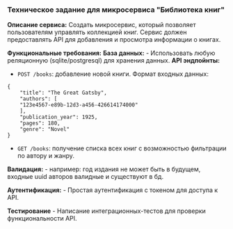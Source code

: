 ### Техническое задание для микросервиса "Библиотека книг"

**Описание сервиса:** Создать микросервис, который позволяет пользователям управлять коллекцией книг. Сервис должен предоставлять API для добавления и просмотра информации о книгах.

**Функциональные требования:**
**База данных:**
    - Использовать любую реляционную (sqlite/postgresql) для хранения данных.
**API эндпойнты:**
   - `POST /books`: добавление новой книги. Формат входных данных:

```
{ 
    "title": "The Great Gatsby", 
    "authors": [ 
    "123e4567-e89b-12d3-a456-426614174000"
    ], 
    "publication_year": 1925, 
    "pages": 180, 
    "genre": "Novel" 
}
```

- `GET /books`: получение списка всех книг с возможностью фильтрации по автору и жанру.

**Валидация:**
          - например: год издания не может быть в будущем, входные uuid авторов валидные и существуют в бд.

**Аутентификация:**
        - Простая аутентификация c токеном для доступа к API.

**Тестирование**
        - Написание интеграционных-тестов для проверки функциональности API.

